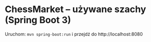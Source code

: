 # ChessMarket – używane szachy (Spring Boot 3)

Uruchom: `mvn spring-boot:run` i przejdź do http://localhost:8080
